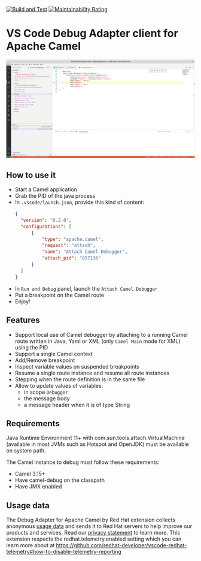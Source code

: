 [![Build and Test](https://github.com/camel-tooling/camel-dap-client-vscode/actions/workflows/ci.yaml/badge.svg)](https://github.com/camel-tooling/camel-dap-client-vscode/actions/workflows/ci.yaml)
[![Maintainability Rating](https://sonarcloud.io/api/project_badges/measure?project=camel-tooling_camel-dap-client-vscode&metric=sqale_rating)](https://sonarcloud.io/summary/new_code?id=camel-tooling_camel-dap-client-vscode)

# VS Code Debug Adapter client for Apache Camel

![A breakpoint hit on a Camel route endpoint and the variables displayed](./docs/images/breakpoint.png)

## How to use it

- Start a Camel application
- Grab the PID of the java process
- In `.vscode/launch.json`, provide this kind of content:
  ```json
  {
	"version": "0.2.0",
	"configurations": [
		{
			"type": "apache.camel",
			"request": "attach",
			"name": "Attach Camel Debugger",
			"attach_pid": "857136"
		}
	]
  }
  ```
- In `Run and Debug` panel, launch the `Attach Camel Debugger`
- Put a breakpoint on the Camel route
- Enjoy!

## Features

- Support local use of Camel debugger by attaching to a running Camel route written in Java, Yaml or XML (only `Camel Main` mode for XML) using the PID
- Support a single Camel context
- Add/Remove breakpoint
- Inspect variable values on suspended breakpoints
- Resume a single route instance and resume all route instances
- Stepping when the route definition is in the same file
- Allow to update values of variables:
  - in scope `Debugger`
  - the message body
  - a message header when it is of type String

## Requirements

Java Runtime Environment 11+ with com.sun.tools.attach.VirtualMachine (available in most JVMs such as Hotspot and OpenJDK) must be available on system path.

The Camel instance to debug must follow these requirements:
  - Camel 3.15+
  - Have camel-debug on the classpath
  - Have JMX enabled

## Usage data

The Debug Adapter for Apache Camel by Red Hat extension collects anonymous [usage data](USAGE_DATA.md) and sends it to Red Hat servers to help improve our products and services. Read our [privacy statement](https://developers.redhat.com/article/tool-data-collection) to learn more. This extension respects the redhat.telemetry.enabled setting which you can learn more about at https://github.com/redhat-developer/vscode-redhat-telemetry#how-to-disable-telemetry-reporting

